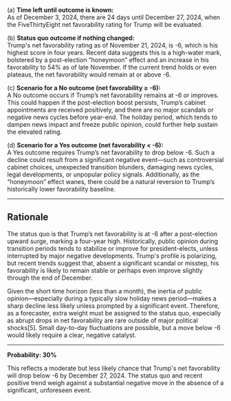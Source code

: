 (a) **Time left until outcome is known:**  
As of December 3, 2024, there are 24 days until December 27, 2024, when the FiveThirtyEight net favorability rating for Trump will be evaluated.

(b) **Status quo outcome if nothing changed:**  
Trump's net favorability rating as of November 21, 2024, is -6, which is his highest score in four years. Recent data suggests this is a high-water mark, bolstered by a post-election “honeymoon” effect and an increase in his favorability to 54% as of late November. If the current trend holds or even plateaus, the net favorability would remain at or above -6.

(c) **Scenario for a No outcome (net favorability ≥ -6):**  
A No outcome occurs if Trump’s net favorability remains at -6 or improves. This could happen if the post-election boost persists, Trump’s cabinet appointments are received positively, and there are no major scandals or negative news cycles before year-end. The holiday period, which tends to dampen news impact and freeze public opinion, could further help sustain the elevated rating.

(d) **Scenario for a Yes outcome (net favorability < -6):**  
A Yes outcome requires Trump’s net favorability to drop below -6. Such a decline could result from a significant negative event—such as controversial cabinet choices, unexpected transition blunders, damaging news cycles, legal developments, or unpopular policy signals. Additionally, as the “honeymoon” effect wanes, there could be a natural reversion to Trump’s historically lower favorability baseline.

---

## Rationale

The status quo is that Trump’s net favorability is at -6 after a post-election upward surge, marking a four-year high. Historically, public opinion during transition periods tends to stabilize or improve for president-elects, unless interrupted by major negative developments. Trump's profile is polarizing, but recent trends suggest that, absent a significant scandal or misstep, his favorability is likely to remain stable or perhaps even improve slightly through the end of December.

Given the short time horizon (less than a month), the inertia of public opinion—especially during a typically slow holiday news period—makes a sharp decline less likely unless prompted by a significant event. Therefore, as a forecaster, extra weight must be assigned to the status quo, especially as abrupt drops in net favorability are rare outside of major political shocks[5]. Small day-to-day fluctuations are possible, but a move below -6 would likely require a clear, negative catalyst.

---

**Probability: 30%**

This reflects a moderate but less likely chance that Trump's net favorability will drop below -6 by December 27, 2024. The status quo and recent positive trend weigh against a substantial negative move in the absence of a significant, unforeseen event.